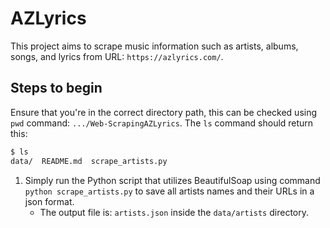 # AZLyrics

This project aims to scrape music information such as artists, albums, songs, and lyrics from URL: `https://azlyrics.com/`.

## Steps to begin

Ensure that you're in the correct directory path, this can be checked using `pwd` command: `.../Web-ScrapingAZLyrics`.
The `ls` command should return this:

```bash
$ ls
data/  README.md  scrape_artists.py
```

1. Simply run the Python script that utilizes BeautifulSoap using command `python scrape_artists.py` to save all artists names and their URLs in a json format.
   * The output file is: `artists.json` inside the `data/artists` directory.
